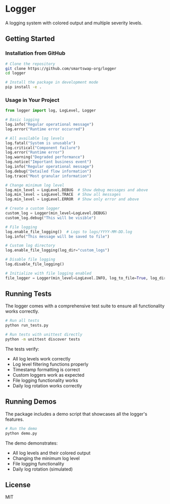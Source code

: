 # Logger

A logging system with colored output and multiple severity levels.

## Getting Started

### Installation from GitHub

```bash
# Clone the repository
git clone https://github.com/smartswap-org/logger
cd logger

# Install the package in development mode
pip install -e .
```

### Usage in Your Project

```python
from logger import log, LogLevel, Logger

# Basic logging
log.info("Regular operational message")
log.error("Runtime error occurred")

# All available log levels
log.fatal("System is unusable")
log.critical("Component failure")
log.error("Runtime error")
log.warning("Degraded performance")
log.notice("Important business event")
log.info("Regular operational message")
log.debug("Detailed flow information")
log.trace("Most granular information")

# Change minimum log level
log.min_level = LogLevel.DEBUG  # Show debug messages and above
log.min_level = LogLevel.TRACE  # Show all messages
log.min_level = LogLevel.ERROR  # Show only error and above

# Create a custom logger
custom_log = Logger(min_level=LogLevel.DEBUG)
custom_log.debug("This will be visible")

# File logging
log.enable_file_logging()  # Logs to logs/YYYY-MM-DD.log
log.info("This message will be saved to file")

# Custom log directory
log.enable_file_logging(log_dir="custom_logs")

# Disable file logging
log.disable_file_logging()

# Initialize with file logging enabled
file_logger = Logger(min_level=LogLevel.INFO, log_to_file=True, log_dir="app_logs")
```

## Running Tests

The logger comes with a comprehensive test suite to ensure all functionality works correctly.

```bash
# Run all tests
python run_tests.py

# Run tests with unittest directly
python -m unittest discover tests
```

The tests verify:
- All log levels work correctly
- Log level filtering functions properly
- Timestamp formatting is correct
- Custom loggers work as expected
- File logging functionality works
- Daily log rotation works correctly

## Running Demos

The package includes a demo script that showcases all the logger's features.

```bash
# Run the demo
python demo.py
```

The demo demonstrates:
- All log levels and their colored output
- Changing the minimum log level
- File logging functionality
- Daily log rotation (simulated)

## License

MIT 